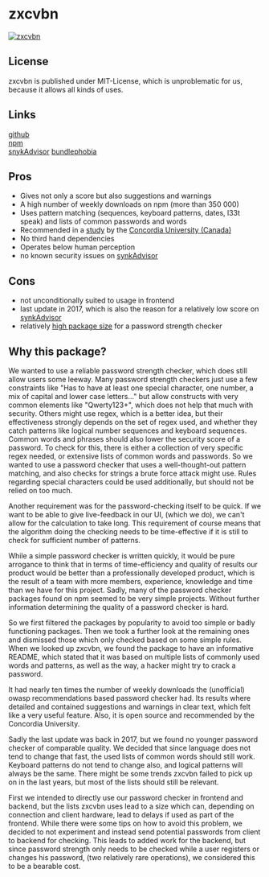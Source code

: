 # zxcvbn

[![zxcvbn](https://snyk.io/advisor/npm-package/zxcvbn/badge.svg)](https://snyk.io/advisor/npm-package/zxcvbn)

## License
zxcvbn is published under MIT-License, which is unproblematic for us, because it allows all kinds of uses. 

## Links
[github](https://github.com/dropbox/zxcvbn#usage)<br>
[npm](https://www.npmjs.com/package/zxcvbn)<br>
[snykAdvisor](https://snyk.io/advisor/npm-package/zxcvbn)
[bundlephobia](https://bundlephobia.com/package/zxcvbn@4.4.2)

## Pros
* Gives not only a score but also suggestions and warnings
* A high number of weekly downloads on npm (more than 350 000)
* Uses pattern matching (sequences, keyboard patterns, dates, l33t speak) and lists of common passwords and words
* Recommended in a [study](http://users.encs.concordia.ca/~mmannan/publications/password-meters-tissec.pdf) by the [Concordia University (Canada)](https://www.concordia.ca/cunews/main/stories/2015/03/25/does-your-password-pass-muster.html)
* No third hand dependencies
* Operates below human perception
* no known security issues on [synkAdvisor](https://snyk.io/advisor/npm-package/zxcvbn)
## Cons
* not unconditionally suited to usage in frontend
* last update in 2017, which is also the reason for a relatively low score on [synkAdvisor](https://snyk.io/advisor/npm-package/zxcvbn)
* relatively [high package size](https://bundlephobia.com/package/zxcvbn@4.4.2) for a password strength checker

## Why this package?

We wanted to use a reliable password strength checker, which does still allow users some leeway.
Many password strength checkers just use a few constraints like "Has to have at least one special character, one number, a mix of capital and lower case letters..."
but allow constructs with very common elements like "Qwerty123+", which does not help that much with security.
Others might use regex, which is a better idea, but their effectiveness strongly depends on the set of regex used, and whether they catch patterns like logical number sequences and keyboard sequences.
Common words and phrases should also lower the security score of a password. To check for this, there is either a collection of very specific regex needed, or extensive lists of common words and passwords.
So we wanted to use a password checker that uses a well-thought-out pattern matching, and also checks for strings a brute force attack might use.
Rules regarding special characters could be used additionally, but should not be relied on too much.

Another requirement was for the password-checking itself to be quick. If we want to be able to give live-feedback in our UI, 
(which we do), we can't allow for the calculation to take long.
This requirement of course means that the algorithm doing the checking needs to be time-effective if it is still to check for sufficient number of patterns.

While a simple password checker is written quickly, it would be pure arrogance to think that in terms of time-efficiency and quality of results our product would be better than a professionally developed product, which is the result of a team with more members, experience, knowledge and time than we have for this project.
Sadly, many of the password checker packages found on npm seemed to be very simple projects. Without further information determining the quality of a password checker is hard.

So we first filtered the packages by popularity to avoid too simple or badly functioning packages.
Then we took a further look at the remaining ones and dismissed those which only checked based on some simple rules.
When we looked up zxcvbn, we found the package to have an informative README, which stated that it was based on multiple lists of commonly used words and patterns, as well as the way, a hacker might try to crack a password.

It had nearly ten times the number of weekly downloads the (unofficial) owasp recommendations based password checker had.
Its results where detailed and contained suggestions and warnings in clear text, which felt like a very useful feature.
Also, it is open source and recommended by the Concordia University.

Sadly the last update was back in 2017, but we found no younger password checker of comparable quality. 
We decided that since language does not tend to change that fast, the used lists of common words should still work.
Keyboard patterns do not tend to change also, and logical patterns will always be the same. 
There might be some trends zxcvbn failed to pick up on in the last years, but most of the lists should still be relevant.

First we intended to directly use our password checker in frontend and backend, but the lists zxcvbn uses lead to a size which can, 
depending on connection and client hardware, lead to delays if used as part of the frontend. 
While there were some tips on how to avoid this problem, we decided to not experiment and instead send potential passwords from client to backend for checking.
This leads to added work for the backend, but since password strength only needs to be checked while a user registers or changes his password, (two relatively rare operations),
we considered this to be a bearable cost.